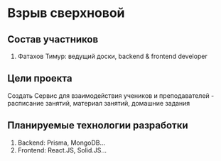# Взрыв сверхновой
## Состав участников
1. Фатахов Тимур: ведущий доски, backend & frontend developer

## Цели проекта
Создать Сервис для взаимодействия учеников и преподавателей - расписание занятий,
материал занятий, домашние задания

## Планируемые технологии разработки
1. Backend: Prisma, MongoDB...
2. Frontend: React.JS, Solid.JS...

